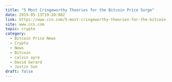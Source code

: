 ```yaml
---
title: "5 Most Cringeworthy Theories for the Bitcoin Price Surge"
date: 2019-05-13T19:20:08Z
link: https://www.ccn.com/5-most-cringeworthy-theories-for-the-bitcoin-price-surge?utm_medium=RSS&utm_source=hune
site: www.ccn.com
topic: crypto
category:
  - Bitcoin Price News
  - Crypto
  - News
  - Bitcoin
  - calvin ayre
  - David Gerard
  - Justin Sun
draft: false
---
```

